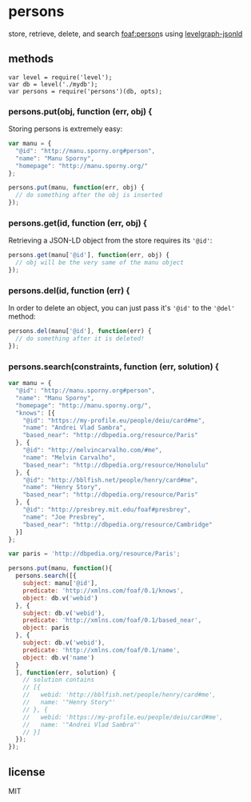 # persons

store, retrieve, delete, and search [foaf:person](http://xmlns.com/foaf/spec/#term_Person)s using [levelgraph-jsonld](https://github.com/mcollina/levelgraph-jsonld)

## methods

```
var level = require('level');
var db = level('./mydb');
var persons = require('persons')(db, opts);
```

### persons.put(obj, function (err, obj) {

Storing persons is extremely easy:
```javascript
var manu = {
  "@id": "http://manu.sporny.org#person",
  "name": "Manu Sporny",
  "homepage": "http://manu.sporny.org/"
};

persons.put(manu, function(err, obj) {
  // do something after the obj is inserted
});
```

### persons.get(id, function (err, obj) {

Retrieving a JSON-LD object from the store requires its `'@id'`:
```javascript
persons.get(manu['@id'], function(err, obj) {
  // obj will be the very same of the manu object
});
```

### persons.del(id, function (err) {

In order to delete an object, you can just pass it's `'@id'` to the
`'@del'` method:
```javascript
persons.del(manu['@id'], function(err) {
  // do something after it is deleted!
});
```

### persons.search(constraints, function (err, solution) {

```javascript
var manu = {
  "@id": "http://manu.sporny.org#person",
  "name": "Manu Sporny",
  "homepage": "http://manu.sporny.org/",
  "knows": [{
    "@id": "https://my-profile.eu/people/deiu/card#me",
    "name": "Andrei Vlad Sambra",
    "based_near": "http://dbpedia.org/resource/Paris"
  }, {
    "@id": "http://melvincarvalho.com/#me",
    "name": "Melvin Carvalho",
    "based_near": "http://dbpedia.org/resource/Honolulu"
  }, {
    "@id": "http://bblfish.net/people/henry/card#me",
    "name": "Henry Story",
    "based_near": "http://dbpedia.org/resource/Paris"
  }, {
    "@id": "http://presbrey.mit.edu/foaf#presbrey",
    "name": "Joe Presbrey",
    "based_near": "http://dbpedia.org/resource/Cambridge"
  }]
};

var paris = 'http://dbpedia.org/resource/Paris';

persons.put(manu, function(){
  persons.search([{
    subject: manu['@id'],
    predicate: 'http://xmlns.com/foaf/0.1/knows',
    object: db.v('webid')
  }, {
    subject: db.v('webid'),
    predicate: 'http://xmlns.com/foaf/0.1/based_near',
    object: paris
  }, {
    subject: db.v('webid'),
    predicate: 'http://xmlns.com/foaf/0.1/name',
    object: db.v('name')
  }
  ], function(err, solution) {
    // solution contains
    // [{
    //   webid: 'http://bblfish.net/people/henry/card#me',
    //   name: '"Henry Story"'
    // }, {
    //   webid: 'https://my-profile.eu/people/deiu/card#me',
    //   name: '"Andrei Vlad Sambra"'
    // }]
  });
});
```

## license

MIT
